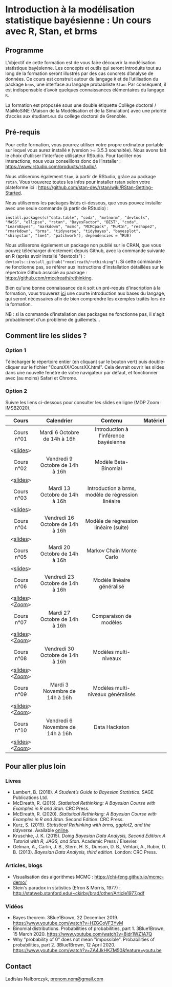# Introduction à la modélisation statistique bayésienne : Un cours avec R, Stan, et brms

## Programme

L’objectif de cette formation est de vous faire découvrir la modélisation statistique bayésienne. Les concepts et outils qui seront introduits tout au long de la formation seront illustrés par des cas concrets d’analyse de données. Ce cours est construit autour du langage `R` et de l’utilisation du package `brms`, une interface au langage probabiliste `Stan`. Par conséquent, il est indispensable d’avoir quelques connaissances élémentaires du langage `R`.

La formation est proposée sous une double étiquette Collège doctoral / MaiMoSiNE (Maison de la Modélisation et de la Simulation) avec une priorité d’accès aux étudiant.e.s du collège doctoral de Grenoble.

## Pré-requis

Pour cette formation, vous pourrez utiliser votre propre ordinateur portable sur lequel vous aurez installé `R` (version >= 3.5.3 souhaitée). Nous avons fait le choix d'utiliser l'interface utilisateur RStudio. Pour faciliter nos interactions, nous vous conseillons donc de l’installer : https://www.rstudio.com/products/rstudio/.

Nous utiliserons également `Stan`, à partir de RStudio, grâce au package `rstan`. Vous trouverez toutes les infos pour installer rstan selon votre plateforme ici : https://github.com/stan-dev/rstan/wiki/RStan-Getting-Started.

Nous utiliserons les packages listés ci-dessous, que vous pouvez installer avec une seule commande (à partir de RStudio) :

`install.packages(c("data.table", "coda", "mvtnorm", "devtools", "MASS", "ellipse", "rstan", "BayesFactor", "BEST", "coda", "LearnBayes", "markdown", "mcmc", "MCMCpack", "MuMIn", "reshape2", "rmarkdown", "brms", "tidyverse", "tidybayes", "bayesplot", "shinystan", "lme4", "patchwork"), dependencies = TRUE)`

Nous utiliserons également un package non publié sur le CRAN, que vous pouvez télécharger directement depuis Github, avec la commande suivante en R (après avoir installé "devtools") : `devtools::install_github("rmcelreath/rethinking")`. Si cette commande ne fonctionne pas, se référer aux instructions d'installation détaillées sur le répertoire Github associé au package : https://github.com/rmcelreath/rethinking.

Bien qu'une bonne connaissance de `R` soit un pré-requis d'inscription à la formation, vous trouverez [ici](https://cran.r-project.org/doc/contrib/Torfs+Brauer-Short-R-Intro.pdf) une courte introduction aux bases du langage, qui seront nécessaires afin de bien comprendre les exemples traités lors de la formation.

NB : si la commande d'installation des packages ne fonctionne pas, il s'agit probablement d'un problème de guillemets...

## Comment lire les slides ?

### Option 1

Télécharger le répertoire entier (en cliquant sur le bouton vert) puis double-cliquer sur le fichier "CoursXX/CoursXX.html". Cela devrait ouvrir les slides dans une nouvelle fenêtre de votre navigateur par défaut, et fonctionner avec (au moins) Safari et Chrome.

### Option 2

Suivre les liens ci-dessous pour consulter les slides en ligne (MDP Zoom : IMSB2020).

| Cours | Calendrier                       | Contenu | Matériel |
|:-----:|:--------------------------------:|:-------:|:--------:|
| Cours n°01 | Mardi 6 Octobre de 14h à 16h | Introduction à l'inférence bayésienne |
<[slides](https://www.barelysignificant.com/IMSB2020/slides/Cours01)> |
| Cours n°02 | Vendredi 9 Octobre de 14h à 16h | Modèle Beta-Binomial |
<[slides](https://www.barelysignificant.com/IMSB2020/slides/Cours02)> |
| Cours n°03 | Mardi 13 Octobre de 14h à 16h | Introduction à brms, modèle de régression linéaire |
<[slides](https://www.barelysignificant.com/IMSB2020/slides/Cours03)> |
| Cours n°04 | Vendredi 16 Octobre de 14h à 16h | Modèle de régression linéaire (suite) |
<[slides](https://www.barelysignificant.com/IMSB2020/slides/Cours04)> |
| Cours n°05 | Mardi 20 Octobre de 14h à 16h | Markov Chain Monte Carlo |
<[slides](https://www.barelysignificant.com/IMSB2020/slides/Cours05)> |
| Cours n°06 | Vendredi 23 Octobre de 14h à 16h | Modèle linéaire généralisé |
<[slides](https://www.barelysignificant.com/IMSB2020/slides/Cours06)> <[Zoom](https://univ-grenoble-alpes-fr.zoom.us/j/93336809011?pwd=TFFLUElkbHdjbkx4OFFuSnFSVENsdz09)> |
| Cours n°07 | Mardi 27 Octobre de 14h à 16h | Comparaison de modèles |
<[slides](https://www.barelysignificant.com/IMSB2020/slides/Cours07)> <[Zoom](https://univ-grenoble-alpes-fr.zoom.us/j/92690924574?pwd=MFlHell2eHFReHl5R3JkRnpOWTlzQT09)> |
| Cours n°08 | Vendredi 30 Octobre de 14h à 16h | Modèles multi-niveaux |
<[slides](https://www.barelysignificant.com/IMSB2020/slides/Cours08)> <[Zoom](https://univ-grenoble-alpes-fr.zoom.us/j/94624686231?pwd=aWVFdzZOZ2VSKy8xaUdnUWtnamlBdz09)> |
| Cours n°09 | Mardi 3 Novembre de 14h à 16h | Modèles multi-niveaux généralisés |
<[slides](https://www.barelysignificant.com/IMSB2020/slides/Cours09)> <[Zoom](https://univ-grenoble-alpes-fr.zoom.us/j/97569015383?pwd=ai9vVlJCODVvMEdNMUpFTElOdlNtUT09)> |
| Cours n°10 | Vendredi 6 Novembre de 14h à 16h | Data Hackaton |
<[slides](https://www.barelysignificant.com/IMSB2020/slides/Cours10)> <[Zoom](https://univ-grenoble-alpes-fr.zoom.us/j/94061357264?pwd=cWJiZkVKejRiVWZaaEJaSS96LzNBZz09)> |

## Pour aller plus loin

### Livres

- Lambert, B. (2018). *A Student’s Guide to Bayesian Statistics*. SAGE Publications Ltd.
- McElreath, R. (2015). *Statistical Rethinking: A Bayesian Course with Examples in R and Stan*. CRC Press.
- McElreath, R. (2020). *Statistical Rethinking: A Bayesian Course with Examples in R and Stan*. Second Edition. CRC Press.
- Kurz, S. (2019). *Statistical Rethinking with brms, ggplot2, and the tidyverse*. Available [online](https://bookdown.org/ajkurz/Statistical_Rethinking_recoded/).
- Kruschke, J. K. (2015). *Doing Bayesian Data Analysis, Second Edition: A Tutorial with R, JAGS, and Stan*. Academic Press / Elsevier.
- Gelman, A., Carlin, J. B., Stern, H. S., Dunson, D. B., Vehtari, A., Rubin, D. B. (2013). *Bayesian Data Analysis, third edition*. London: CRC Press.

### Articles, blogs

- Visualisation des algorithmes MCMC : https://chi-feng.github.io/mcmc-demo/
- Stein's paradox in statistics (Efron & Morris, 1977) : http://statweb.stanford.edu/~ckirby/brad/other/Article1977.pdf

### Vidéos

- Bayes theorem. 3Blue1Brown, 22 December 2019. https://www.youtube.com/watch?v=HZGCoVF3YvM
- Binomial distributions. Probabilities of probabilities, part 1. 3Blue1Brown, 15 March 2020. https://www.youtube.com/watch?v=8idr1WZ1A7Q
- Why "probability of 0" does not mean "impossible". Probabilities of probabilities, part 2. 3Blue1Brown, 12 April 2020. https://www.youtube.com/watch?v=ZA4JkHKZM50&feature=youtu.be

## Contact

Ladislas Nalborczyk, prenom.nom@gmail.com
